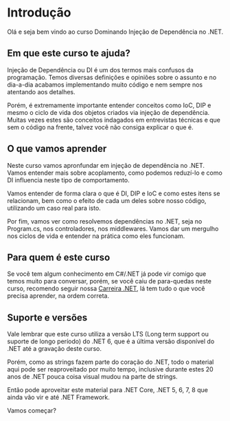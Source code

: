 # Introdução

Olá e seja bem vindo ao curso Dominando Injeção de Dependência no .NET.

## Em que este curso te ajuda?

Injeção de Dependência ou DI é um dos termos mais confusos da programação. Temos diversas definições e opiniões sobre o assunto e no dia-a-dia acabamos implementando muito código e nem sempre nos atentando aos detalhes.

Porém, é extremamente importante entender conceitos como IoC, DIP e mesmo o ciclo de vida dos objetos criados via injeção de dependência. Muitas vezes estes são conceitos indagados em entrevistas técnicas e que sem o código na frente, talvez você não consiga explicar o que é.

## O que vamos aprender

Neste curso vamos apronfundar em injeção de dependência no .NET. Vamos entender mais sobre acoplamento, como podemos reduzí-lo e como DI influencia neste tipo de comportamento.

Vamos entender de forma clara o que é DI, DIP e IoC e como estes itens se relacionam, bem como o efeito de cada um deles sobre nosso código, utilizando um caso real para isto.

Por fim, vamos ver como resolvemos dependências no .NET, seja no Program.cs, nos controladores, nos middlewares. Vamos dar um mergulho nos ciclos de vida e entender na prática como eles funcionam.

## Para quem é este curso

Se você tem algum conhecimento em C#/.NET já pode vir comigo que temos muito para conversar, porém, se você caiu de para-quedas neste curso, recomendo seguir nossa [Carreira .NET](https://balta.io/carreiras/desenvolvedor-backend-dotnet), lá tem tudo o que você precisa aprender, na ordem correta.

## Suporte e versões

Vale lembrar que este curso utiliza a versão LTS (Long term support ou suporte de longo período) do .NET 6, que é a última versão disponível do .NET até a gravação deste curso.

Porém, como as strings fazem parte do coração do .NET, todo o material aqui pode ser reaproveitado por muito tempo, inclusive durante estes 20 anos de .NET pouca coisa visual mudou na parte de strings.

Então pode aproveitar este material para .NET Core, .NET 5, 6, 7, 8 que ainda vão vir e até .NET Framework.

Vamos começar?
